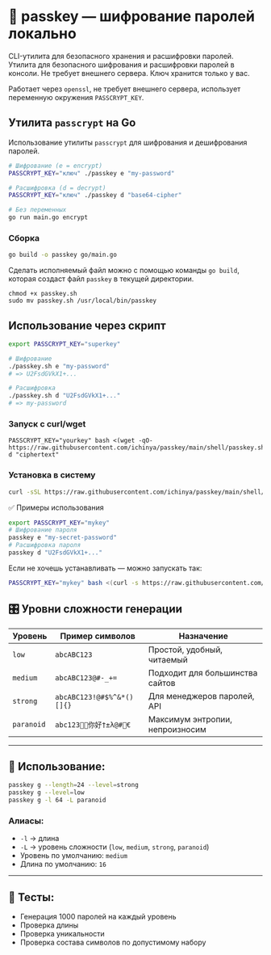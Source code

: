 # 🔐 passkey — шифрование паролей локально

CLI-утилита для безопасного хранения и расшифровки паролей. Утилита для безопасного шифрования и расшифровки паролей в консоли. Не требует внешнего сервера. Ключ хранится только у вас.

Работает через `openssl`, не требует внешнего сервера, использует переменную окружения `PASSCRYPT_KEY`.

## Утилита `passcrypt` на Go

Использование утилиты `passcrypt` для шифрования и дешифрования паролей.

```bash
# Шифрование (e = encrypt)
PASSCRYPT_KEY="ключ" ./passkey e "my-password"

# Расшифровка (d = decrypt)
PASSCRYPT_KEY="ключ" ./passkey d "base64-cipher"

# Без переменных
go run main.go encrypt
```

### Сборка

```bash
go build -o passkey go/main.go
```

Сделать исполняемый файл можно с помощью команды `go build`, которая создаст файл `passkey` в текущей директории.

```shell
chmod +x passkey.sh
sudo mv passkey.sh /usr/local/bin/passkey

```

## Использование через скрипт

```bash
export PASSCRYPT_KEY="superkey"

# Шифрование
./passkey.sh e "my-password"
# => U2FsdGVkX1+...

# Расшифровка
./passkey.sh d "U2FsdGVkX1+..."
# => my-password
```

### Запуск с curl/wget

```shell
PASSCRYPT_KEY="yourkey" bash <(wget -qO- https://raw.githubusercontent.com/ichinya/passkey/main/shell/passkey.sh) d "ciphertext"
```

### Установка в систему

```bash
curl -sSL https://raw.githubusercontent.com/ichinya/passkey/main/shell/install.sh | bash
```

✅ Примеры использования

```bash
export PASSCRYPT_KEY="mykey"
# Шифрование пароля
passkey e "my-secret-password"
# Расшифровка пароля
passkey d "U2FsdGVkX1+..."
```

Если не хочешь устанавливать — можно запускать так:

```bash
PASSCRYPT_KEY="mykey" bash <(curl -s https://raw.githubusercontent.com/ichinya/passkey/main/shell/passkey.sh) e "password"
```

## 🎛️ Уровни сложности генерации

| Уровень    | Пример символов           | Назначение                      |
| ---------- | ------------------------- | ------------------------------- |
| `low`      | `abcABC123`               | Простой, удобный, читаемый      |
| `medium`   | `abcABC123@#-_+=`         | Подходит для большинства сайтов |
| `strong`   | `abcABC123!@#$%^&*()[]{}` | Для менеджеров паролей, API     |
| `paranoid` | `abc123🔐💡你好†±λ@#🧠€`    | Максимум энтропии, непроизносим |

---

## 🔧 Использование:

```bash
passkey g --length=24 --level=strong
passkey g --level=low
passkey g -l 64 -L paranoid
```

### Алиасы:

* `-l` → длина
* `-L` → уровень сложности (`low`, `medium`, `strong`, `paranoid`)
* Уровень по умолчанию: `medium`
* Длина по умолчанию: `16`

---

## 🧪 Тесты:

* Генерация 1000 паролей на каждый уровень
* Проверка длины
* Проверка уникальности
* Проверка состава символов по допустимому набору
